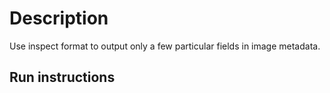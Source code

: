 # Description
Use inspect format to output only a few particular fields in image metadata.

## Run instructions

